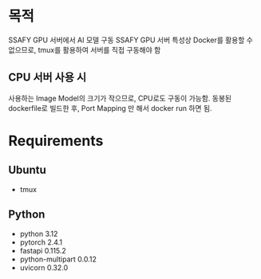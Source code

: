 # 목적
SSAFY GPU 서버에서 AI 모델 구동
SSAFY GPU 서버 특성상 Docker를 활용할 수 없으므로, tmux를 활용하여 서버를 직접 구동해야 함
## CPU 서버 사용 시
사용하는 Image Model의 크기가 작으므로, CPU로도 구동이 가능함.
동봉된 dockerfile로 빌드한 후, Port Mapping 만 해서 docker run 하면 됨.
# Requirements
## Ubuntu
- tmux
## Python
- python 3.12
- pytorch 2.4.1
- fastapi 0.115.2
- python-multipart 0.0.12
- uvicorn 0.32.0